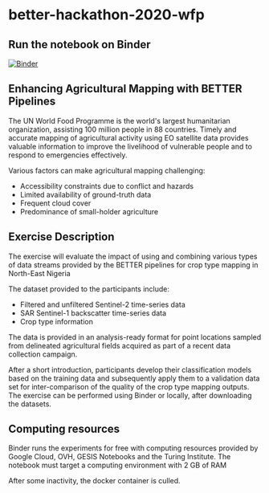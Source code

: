 # better-hackathon-2020-wfp


## Run the notebook on Binder

[![Binder](https://mybinder.org/badge_logo.svg)](https://mybinder.org/v2/gh/ec-better/hackathon-2020-wfp/master?urlpath=lab)

## Enhancing Agricultural Mapping with BETTER Pipelines

The UN World Food Programme is the world's largest humanitarian organization, assisting 100 million people in 88 countries. Timely and accurate mapping of agricultural activity using EO satellite data provides valuable information to improve the livelihood of vulnerable people and to respond to emergencies effectively.


Various factors can make agricultural mapping challenging:

- Accessibility constraints due to conflict and hazards
- Limited availability of ground-truth data
- Frequent cloud cover
- Predominance of small-holder agriculture


## Exercise Description

The exercise will evaluate the impact of using and combining various types of data streams provided by the BETTER pipelines for crop type mapping in North-East Nigeria

The dataset provided to the participants include:

- Filtered and unfiltered Sentinel-2 time-series data
- SAR Sentinel-1 backscatter time-series data
- Crop type information

The data is provided in an analysis-ready format for point locations sampled from delineated agricultural fields acquired as part of a recent data collection campaign.

After a short introduction, participants develop their classification models based on the training data and subsequently apply them to a validation data set for inter-comparison of the quality of the crop type mapping outputs. The exercise can be performed using Binder or locally, after downloading the datasets.


## Computing resources

Binder runs the experiments for free with computing resources provided by Google Cloud, OVH, GESIS Notebooks and the Turing Institute.
The notebook must target a computing environment with 2 GB of RAM

After some inactivity, the docker container is culled. 
